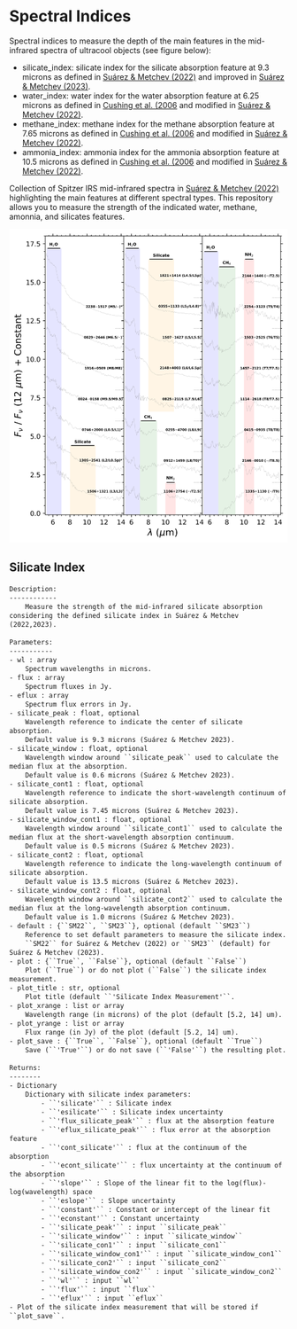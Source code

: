 # Spectral Indices
Spectral indices to measure the depth of the main features in the mid-infrared spectra of ultracool objects (see figure below):
* silicate_index: silicate index for the silicate absorption feature at 9.3 microns as defined in [Suárez & Metchev (2022)](https://ui.adsabs.harvard.edu/abs/2022MNRAS.513.5701S/abstract) and improved in [Suárez & Metchev (2023)](https://ui.adsabs.harvard.edu/abs/2023MNRAS.523.4739S/abstract).
* water_index: water index for the water absorption feature at 6.25 microns as defined in [Cushing et al. (2006](https://ui.adsabs.harvard.edu/abs/2006ApJ...648..614C/abstract) and modified in [Suárez & Metchev (2022)](https://ui.adsabs.harvard.edu/abs/2022MNRAS.513.5701S/abstract).
* methane_index: methane index for the methane absorption feature at 7.65 microns as defined in [Cushing et al. (2006](https://ui.adsabs.harvard.edu/abs/2006ApJ...648..614C/abstract) and modified in [Suárez & Metchev (2022)](https://ui.adsabs.harvard.edu/abs/2022MNRAS.513.5701S/abstract).
* ammonia_index: ammonia index for the ammonia absorption feature at 10.5 microns as defined in [Cushing et al. (2006](https://ui.adsabs.harvard.edu/abs/2006ApJ...648..614C/abstract) and modified in [Suárez & Metchev (2022)](https://ui.adsabs.harvard.edu/abs/2022MNRAS.513.5701S/abstract).

Collection of Spitzer IRS mid-infrared spectra in [Suárez & Metchev (2022)](https://ui.adsabs.harvard.edu/abs/2022MNRAS.513.5701S/abstract) highlighting the main features at different spectral types. This repository allows you to measure the strength of the indicated water, methane, amonnia, and silicates features.

[//]: # (This is a comment.)
![alt text](https://github.com/suarezgenaro/spectral_indices/blob/main/Spitzer_IRS_spectra.png)

## Silicate Index
	Description:
	------------
		Measure the strength of the mid-infrared silicate absorption considering the defined silicate index in Suárez & Metchev (2022,2023).

	Parameters:
	-----------
	- wl : array
		Spectrum wavelengths in microns.
	- flux : array
		Spectrum fluxes in Jy.
	- eflux : array
		Spectrum flux errors in Jy.
	- silicate_peak : float, optional
		Wavelength reference to indicate the center of silicate absorption. 
		Default value is 9.3 microns (Suárez & Metchev 2023).
	- silicate_window : float, optional
		Wavelength window around ``silicate_peak`` used to calculate the median flux at the absorption.
		Default value is 0.6 microns (Suárez & Metchev 2023).
	- silicate_cont1 : float, optional
		Wavelength reference to indicate the short-wavelength continuum of silicate absorption. 
		Default value is 7.45 microns (Suárez & Metchev 2023).
	- silicate_window_cont1 : float, optional
		Wavelength window around ``silicate_cont1`` used to calculate the median flux at the short-wavelength absorption continuum.
		Default value is 0.5 microns (Suárez & Metchev 2023).
	- silicate_cont2 : float, optional
		Wavelength reference to indicate the long-wavelength continuum of silicate absorption. 
		Default value is 13.5 microns (Suárez & Metchev 2023).
	- silicate_window_cont2 : float, optional
		Wavelength window around ``silicate_cont2`` used to calculate the median flux at the long-wavelength absorption continuum.
		Default value is 1.0 microns (Suárez & Metchev 2023).
	- default : {``SM22``, ``SM23``}, optional (default ``SM23``)
		Reference to set default parameters to measure the silicate index.
		``SM22`` for Suárez & Metchev (2022) or ``SM23`` (default) for Suárez & Metchev (2023).
	- plot : {``True``, ``False``}, optional (default ``False``)
		Plot (``True``) or do not plot (``False``) the silicate index measurement.
	- plot_title : str, optional
		Plot title (default ``'Silicate Index Measurement'``.
	- plot_xrange : list or array
		Wavelength range (in microns) of the plot (default [5.2, 14] um).
	- plot_yrange : list or array
		Flux range (in Jy) of the plot (default [5.2, 14] um).
	- plot_save : {``True``, ``False``}, optional (default ``True``)
		Save (``'True'``) or do not save (``'False'``) the resulting plot.

	Returns:
	--------
	- Dictionary 
		Dictionary with silicate index parameters:
			- ``'silicate'`` : Silicate index
			- ``'esilicate'`` : Silicate index uncertainty
			- ``'flux_silicate_peak'`` : flux at the absorption feature
			- ``'eflux_silicate_peak'`` : flux error at the absorption feature
			- ``'cont_silicate'`` : flux at the continuum of the absorption
			- ``'econt_silicate'`` : flux uncertainty at the continuum of the absorption
			- ``'slope'`` : Slope of the linear fit to the log(flux)-log(wavelength) space
			- ``'eslope'`` : Slope uncertainty
			- ``'constant'`` : Constant or intercept of the linear fit
			- ``'econstant'`` : Constant uncertainty
			- ``'silicate_peak'`` : input ``silicate_peak``
			- ``'silicate_window'`` : input ``silicate_window``
			- ``'silicate_con1'`` : input ``silicate_con1``
			- ``'silicate_window_con1'`` : input ``silicate_window_con1``
			- ``'silicate_con2'`` : input ``silicate_con2``
			- ``'silicate_window_con2'`` : input ``silicate_window_con2``
			- ``'wl'`` : input ``wl``
			- ``'flux'`` : input ``flux``
			- ``'eflux'`` : input ``eflux``
	- Plot of the silicate index measurement that will be stored if ``plot_save``.
